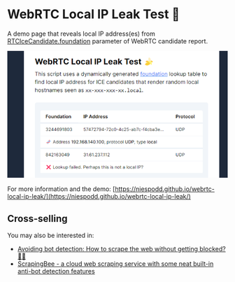 # WebRTC Local IP Leak Test 🍌

A demo page that reveals local IP address(es) from [RTCIceCandidate.foundation](https://developer.mozilla.org/en-US/docs/Web/API/RTCIceCandidate/foundation) parameter of WebRTC candidate report.

![screenshot.png](screenshot.png)

For more information and the demo: [https://niespodd.github.io/webrtc-local-ip-leak/](https://niespodd.github.io/webrtc-local-ip-leak/)

## Cross-selling

You may also be interested in: 
* [Avoiding bot detection: How to scrape the web without getting blocked? 👨‍🔧
](https://github.com/niespodd/browser-fingerprinting)
* [ScrapingBee - a cloud web scraping service with some neat built-in anti-bot detection features](https://cutt.ly/VRkHvnL)
